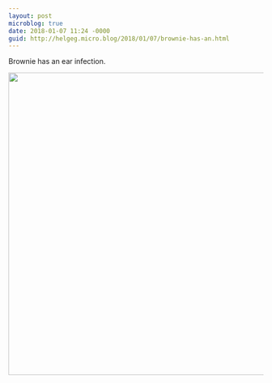 ```yaml
---
layout: post
microblog: true
date: 2018-01-07 11:24 -0000
guid: http://helgeg.micro.blog/2018/01/07/brownie-has-an.html
---
```

Brownie has an ear infection. 

<img src="http://helgeg.micro.blog/uploads/2018/716f5fbde0.jpg" width="600" height="599" />
